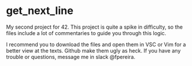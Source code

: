 # get_next_line
My second project for 42. This project is quite a spike in difficulty, so the files include a lot of commentaries to guide you through this logic.

I recommend you to download the files and open them in VSC or Vim for a better view at the texts. Github make them ugly as heck.
If you have any trouble or questions, message me in slack @fpereira.
